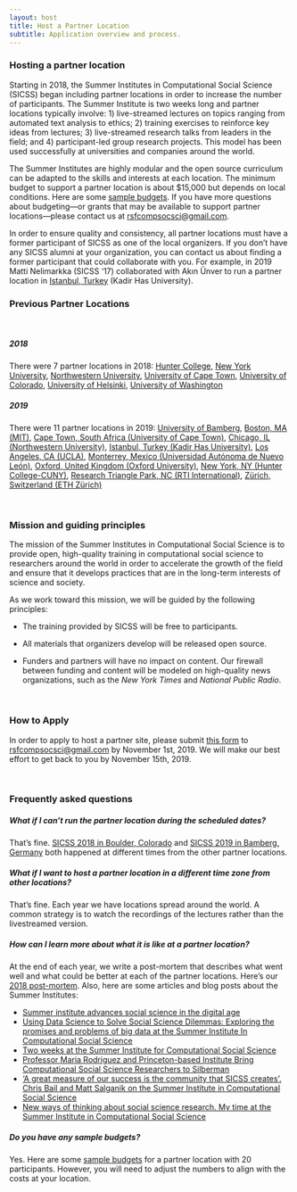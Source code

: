 ```yaml
---
layout: host
title: Host a Partner Location
subtitle: Application overview and process.
---
```


<div id="hosting_a_partner_location"></div>

### Hosting a partner location

Starting in 2018, the Summer Institutes in Computational Social Science (SICSS) began including partner locations in order to increase the number of participants. The Summer Institute is two weeks long and partner locations typically involve: 1) live-streamed lectures on topics ranging from automated text analysis to ethics; 2) training exercises to reinforce key ideas from lectures; 3) live-streamed research talks from leaders in the field; and 4) participant-led group research projects. This model has been used successfully at universities and companies around the world.

The Summer Institutes are highly modular and the open source curriculum can be adapted to the skills and interests at each location. The minimum budget to support a partner location is about $15,000 but depends on local conditions. Here are some [sample budgets](https://docs.google.com/spreadsheets/d/1_2BimdmWNLSVYqTmwrEZcQxv3j3LCyU0hQyW0vZYCk8/edit?usp=sharing). If you have more questions about budgeting—or grants that may be available to support partner locations—please contact us at rsfcompsocsci@gmail.com.
            
In order to ensure quality and consistency, all partner locations must have a former participant of SICSS as one of the local organizers. If you don’t have any SICSS alumni at your organization, you can contact us about finding a former participant that could collaborate with you. For example, in 2019 Matti Nelimarkka (SICSS ‘17) collaborated with Akın Ünver to run a partner location in [Istanbul, Turkey](https://compsocialscience.github.io/summer-institute/2019/istanbul/) (Kadir Has University).

<div id="previous_partner_locations"></div>

### Previous Partner Locations

<br/>

<!-- <p><img src="https://raw.githubusercontent.com/compsocialscience/summer-institute/master/2019/sicss_collage.png" alt="Collage of partner location" /></p> -->

##### 2018

There were 7 partner locations in 2018:
[Hunter College](https://compsocialscience.github.io/summer-institute/2018/hunter-nyc/), 
[New York University](https://compsocialscience.github.io/summer-institute/2018/nyu-nyc/), 
[Northwestern University](https://compsocialscience.github.io/summer-institute/2018/chicago/), 
[University of Cape Town](https://compsocialscience.github.io/summer-institute/2018/capetown/), 
[University of Colorado](https://compsocialscience.github.io/summer-institute/2018/boulder), 
[University of Helsinki](https://compsocialscience.github.io/summer-institute/2018/helsinki), 
[University of Washington](https://compsocialscience.github.io/summer-institute/2018/seattle/)

##### 2019

There were 11 partner locations in 2019:
[University of Bamberg](https://compsocialscience.github.io/summer-institute/2019/bamberg/), 
[Boston, MA (MIT)](https://compsocialscience.github.io/summer-institute/2019/boston/), 
[Cape Town, South Africa (University of Cape Town)](https://compsocialscience.github.io/summer-institute/2019/capetown), 
[Chicago, IL (Northwestern University)](https://compsocialscience.github.io/summer-institute/2019/chicago/), 
[Istanbul, Turkey (Kadir Has University)](https://compsocialscience.github.io/summer-institute/2019/istanbul/), 
[Los Angeles, CA (UCLA)](https://compsocialscience.github.io/summer-institute/2019/los-angeles/), 
[Monterrey, Mexico (Universidad Autónoma de Nuevo León)](https://compsocialscience.github.io/summer-institute/2019/monterrey/), 
[Oxford, United Kingdom (Oxford University)](https://compsocialscience.github.io/summer-institute/2019/oxford/), 
[New York, NY (Hunter College-CUNY)](https://compsocialscience.github.io/summer-institute/2019/hunter-nyc/), 
[Research Triangle Park, NC (RTI International)](https://compsocialscience.github.io/summer-institute/2019/rtp/), 
[Zürich, Switzerland (ETH Zürich)](https://compsocialscience.github.io/summer-institute/2019/ethzurich/)

<br/>

<div id="mission_and_guiding_principles"></div>

### Mission and guiding principles

The mission of the Summer Institutes in Computational Social Science is to provide open, high-quality training in computational social science to researchers around the world in order to accelerate the growth of the field and ensure that it develops practices that are in the long-term interests of science and society.

As we work toward this mission, we will be guided by the following principles:

- The training provided by SICSS will be free to participants.

- All materials that organizers develop will be released open source.

- Funders and partners will have no impact on content. Our firewall between funding and content will be modeled on high-quality news organizations, such as the *New York Times* and *National Public Radio*.

<br/>

<div id="how_to_apply"></div>

### How to Apply

In order to apply to host a partner site, please submit [this form](https://docs.google.com/document/d/1E_9pcF3D7qbMUqKdGm8-bokOa_32l-dBylzT8HYviBA/edit?usp=sharing) to rsfcompsocsci@gmail.com by November 1st, 2019. We will make our best effort to get back to you by November 15th, 2019.

<br/>

<div id="frequently_asked"></div>

### Frequently asked questions

##### What if I can’t run the partner location during the scheduled dates?

That’s fine. [SICSS 2018 in Boulder, Colorado](https://compsocialscience.github.io/summer-institute/2018/boulder/) and [SICSS 2019 in Bamberg, Germany](https://compsocialscience.github.io/summer-institute/2019/bamberg/) both happened at different times from the other partner locations.

##### What if I want to host a partner location in a different time zone from other locations?

That’s fine. Each year we have locations spread around the world. A common strategy is to watch the recordings of the lectures rather than the livestreamed version.

##### How can I learn more about what it is like at a partner location?

At the end of each year, we write a post-mortem that describes what went well and what could be better at each of the partner locations. Here’s our [2018 post-mortem](https://msalganik.wordpress.com/2018/08/07/summer-institutes-in-computational-social-science-2018-post-mortem/). Also, here are some articles and blog posts about the Summer Institutes:

- [Summer institute advances social science in the digital age](https://www.princeton.edu/news/2019/07/16/summer-institute-advances-social-science-digital-age)
- [Using Data Science to Solve Social Science Dilemmas: Exploring the promises and problems of big data at the Summer Institute In Computational Social Science](https://www.rti.org/insights/using-data-science-solve-social-science-dilemmas)
- [Two weeks at the Summer Institute for Computational Social Science](https://ocean.sagepub.com/blog/2018/9/10/two-weeks-at-the-summer-institute-for-computational-social-science)
- [Professor Maria Rodriguez and Princeton-based Institute Bring Computational Social Science Researchers to Silberman](https://sssw.hunter.cuny.edu/professor-maria-rodriguez-and-princeton-based-institute-bring-computational-social-science-researchers-to-silberman/)
- [‘A great measure of our success is the community that SICSS creates’. Chris Bail and Matt Salganik on the Summer Institute in Computational Social Science](https://ocean.sagepub.com/bloga-great-measure-of-our-success-is-the-community-that-sicss-creates-chris-bail-and-matt-salganik-on-the-summer-institute-in-computational-social-science)
- [New ways of thinking about social science research. My time at the Summer Institute in Computational Social Science](https://ocean.sagepub.com/blog/new-ways-of-thinking-about-social-science-research-my-time-at-the-summer-institute-in-computational-social-science)

##### Do you have any sample budgets?

Yes. Here are some [sample budgets](https://docs.google.com/spreadsheets/d/1_2BimdmWNLSVYqTmwrEZcQxv3j3LCyU0hQyW0vZYCk8/edit?usp=sharing) for a partner location with 20 participants. However, you will need to adjust the numbers to align with the costs at your location.